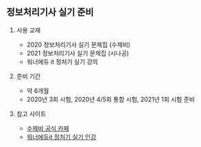 ## 정보처리기사 실기 준비

1. 사용 교재
   - 2020 정보처리기사 실기 문제집 (수제비)
   - 2021 정보처리기사 실기 문제집 (시나공)
   - 워너에듀 it 정처기 실기 강의
    
2. 준비 기간
   - 약 6개월
   - 2020년 3회 시험, 2020년 4/5회 통합 시험, 2021년 1회 시험 준비
   
3. 참고 사이트
   - [수제비 공식 카페](https://cafe.naver.com/soojebi)
   - [워너에듀it 정처기 실기 인강](http://it.wannaedu.com/)